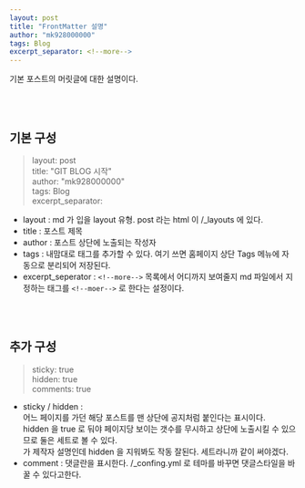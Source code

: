```yaml
---
layout: post
title: "FrontMatter 설명"
author: "mk928000000"
tags: Blog
excerpt_separator: <!--more-->
---
```



기본 포스트의 머릿글에 대한 설명이다.
<!--more-->
<br>
<br>

## 기본 구성
> layout: post <br>
> title: "GIT BLOG 시작" <br>
> author: "mk928000000" <br>
> tags: Blog <Br>
> excerpt_separator: <!--more--> <br>

* layout : md 가 입을 layout 유형. post 라는 html 이 /_layouts 에 있다.
* title  : 포스트 제목
* author : 포스트 상단에 노출되는 작성자
* tags   : 내맘대로 태그를 추가할 수 있다. 여기 쓰면 홈페이지 상단 Tags 메뉴에 자동으로 분리되어 저장된다. 
* excerpt_seperator : `<!--more-->` 목록에서 어디까지 보여줄지 md 파일에서 지정하는 태그를 `<!--moer-->` 로 한다는 설정이다.

<br>
<br>

## 추가 구성
> sticky: true<br>
> hidden: true<br>
> comments: true

* sticky / hidden : 
<br> 어느 페이지를 가던 해당 포스트를 맨 상단에 공지처럼 붙인다는 표시이다. 
<br> hidden 을 true 로 둬야 페이지당 보이는 갯수를 무시하고 상단에 노출시킬 수 있으므로 둘은 세트로 볼 수 있다. 
<br> 가 제작자 설명인데 hidden 을 지워봐도 작동 잘된다. 세트라니까 같이 써야겠다.
* comment         : 댓글란을 표시한다. /_confing.yml 로 테마를 바꾸면 댓글스타일을 바꿀 수 있다고한다.